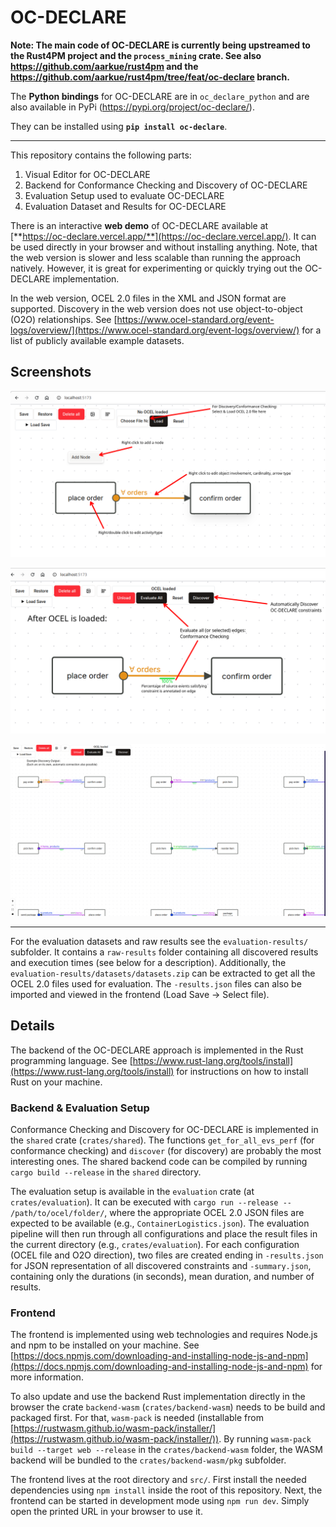 # OC-DECLARE

**Note: The main code of OC-DECLARE is currently being upstreamed to the Rust4PM project and the `process_mining` crate.
See also https://github.com/aarkue/rust4pm and the https://github.com/aarkue/rust4pm/tree/feat/oc-declare branch.**

The **Python bindings** for OC-DECLARE are in `oc_declare_python` and are also available in PyPi (https://pypi.org/project/oc-declare/).

They can be installed using **`pip install oc-declare`**.


---

This repository contains the following parts:

1. Visual Editor for OC-DECLARE
2. Backend for Conformance Checking and Discovery of OC-DECLARE
3. Evaluation Setup used to evaluate OC-DECLARE
4. Evaluation Dataset and Results for OC-DECLARE

There is an interactive **web demo** of OC-DECLARE available at [**https://oc-declare.vercel.app/**](https://oc-declare.vercel.app/).
It can be used directly in your browser and without installing anything. Note, that the web version is slower and less scalable than running the approach natively. However, it is great for experimenting or quickly trying out the OC-DECLARE implementation.

In the web version, OCEL 2.0 files in the XML and JSON format are supported. Discovery in the web version does not use object-to-object (O2O) relationships.
See [https://www.ocel-standard.org/event-logs/overview/](https://www.ocel-standard.org/event-logs/overview/) for a list of publicly available example datasets.


## Screenshots
![Image showing the basic user interface](1.png)

![Image showing the available functions after importing an OCEL](2.png)

![Image showing auto-discovered constraints](3.png)


---

For the evaluation datasets and raw results see the `evaluation-results/` subfolder. It contains a `raw-results` folder containing all discovered results and execution times (see below for a description).
Additionally, the `evaluation-results/datasets/datasets.zip` can be extracted to get all the OCEL 2.0 files used for evaluation.
The `-results.json` files can also be imported and viewed in the frontend (Load Save -> Select file).


## Details

The backend of the OC-DECLARE approach is implemented in the Rust programming language.
See [https://www.rust-lang.org/tools/install](https://www.rust-lang.org/tools/install) for instructions on how to install Rust on your machine.

### Backend & Evaluation Setup
Conformance Checking and Discovery for OC-DECLARE is implemented in the `shared` crate (`crates/shared`).
The functions `get_for_all_evs_perf` (for conformance checking) and `discover` (for discovery) are probably the most interesting ones.
The shared backend code can be compiled by running `cargo build --release` in the `shared` directory.

The evaluation setup is available in the `evaluation` crate (at `crates/evaluation`).
It can be executed with `cargo run --release -- /path/to/ocel/folder/`, where the appropriate OCEL 2.0 JSON files are expected to be available (e.g., `ContainerLogistics.json`).
The evaluation pipeline will then run through all configurations and place the result files in the current directory (e.g., `crates/evaluation`).
For each configuration (OCEL file and O2O direction), two files are created ending in `-results.json` for JSON representation of all discovered constraints and `-summary.json`, containing only the durations (in seconds), mean duration, and number of results.


### Frontend
The frontend is implemented using web technologies and requires Node.js and npm to be installed on your machine. See [https://docs.npmjs.com/downloading-and-installing-node-js-and-npm](https://docs.npmjs.com/downloading-and-installing-node-js-and-npm) for more information.

To also update and use the backend Rust implementation directly in the browser the crate `backend-wasm` (`crates/backend-wasm`) needs to be build and packaged first.
For that, `wasm-pack` is needed (installable from [https://rustwasm.github.io/wasm-pack/installer/](https://rustwasm.github.io/wasm-pack/installer/)). By running `wasm-pack build --target web --release` in the `crates/backend-wasm` folder, the WASM backend will be bundled to the `crates/backend-wasm/pkg` subfolder.

The frontend lives at the root directory and `src/`. 
First install the needed dependencies using `npm install` inside the root of this repository.
Next, the frontend can be started in development mode using `npm run dev`.
Simply open the printed URL in your browser to use it.
